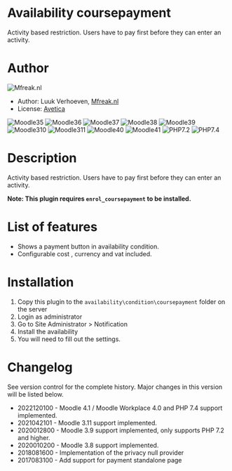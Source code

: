 Availability coursepayment
====================
Activity based restriction. Users have to pay first before they can enter an activity.

Author
====================
![Mfreak.nl](http://Mfreak.nl/logo_small.png)

* Author: Luuk Verhoeven, [Mfreak.nl](http://www.Mfreak.nl/)
* License: [Avetica](http://avetica.nl)

![Moodle35](https://img.shields.io/badge/moodle-3.5-brightgreen.svg)
![Moodle36](https://img.shields.io/badge/moodle-3.6-brightgreen.svg)
![Moodle37](https://img.shields.io/badge/moodle-3.7-brightgreen.svg)
![Moodle38](https://img.shields.io/badge/moodle-3.8-brightgreen.svg)
![Moodle39](https://img.shields.io/badge/moodle-3.9-brightgreen.svg)
![Moodle310](https://img.shields.io/badge/moodle-3.10-brightgreen.svg)
![Moodle311](https://img.shields.io/badge/moodle-3.11-brightgreen.svg)
![Moodle40](https://img.shields.io/badge/moodle-4.0-brightgreen.svg)
![Moodle41](https://img.shields.io/badge/moodle-4.1-brightgreen.svg)
![PHP7.2](https://img.shields.io/badge/PHP-7.2-brightgreen.svg)
![PHP7.4](https://img.shields.io/badge/PHP-7.4-brightgreen.svg)

Description
====================
Activity based restriction. Users have to pay first before they can enter an activity.

**Note: This plugin requires `enrol_coursepayment` to be installed.**

List of features
====================
- Shows a payment button in availability condition.
- Configurable cost , currency and vat included.

Installation
====================
1.  Copy this plugin to the `availability\condition\coursepayment` folder on the server
2.  Login as administrator
3.  Go to Site Administrator > Notification
4.  Install the availability
5.  You will need to fill out the settings.

Changelog
====================

See version control for the complete history. Major changes in this version will be listed below.

- 2022120100 - Moodle 4.1 / Moodle Workplace 4.0 and PHP 7.4 support implemented.
- 2021042101 - Moodle 3.11 support implemented.
- 2020012800 - Moodle 3.9 support implemented, only supports PHP 7.2 and higher.
- 2020010200 - Moodle 3.8 support implemented.
- 2018081600 - Implementation of the privacy null provider
- 2017083100 - Add support for payment standalone page
